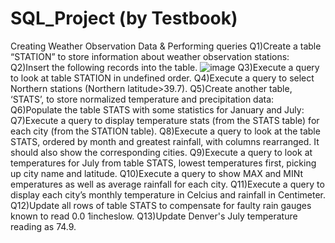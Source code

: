 # SQL_Project (by Testbook)
Creating Weather Observation Data & Performing queries
Q1)Create a table “STATION” to store information about weather observation stations: 
Q2)Insert the following records into the table.
![image](https://github.com/divyanshuchaudhari7355/SQL/assets/159808230/2608710b-1161-42d1-969d-a6992b607e31)
Q3)Execute a query to look at table STATION in undefined order.
Q4)Execute a query to select Northern stations (Northern latitude>39.7).
Q5)Create another table, ‘STATS’, to store normalized temperature and precipitation data:
Q6)Populate the table STATS with some statistics for January and July:
Q7)Execute a query to display temperature stats (from the STATS table) for each city (from the STATION table).
Q8)Execute a query to look at the table STATS, ordered by month and greatest rainfall, with columns rearranged. It should also show the corresponding cities.
Q9)Execute a query to look at temperatures for July from table STATS, lowest temperatures first, picking up city name and latitude.
Q10)Execute a query to show MAX and MINt emperatures as well as average rainfall for each city.
Q11)Execute a query to display each city’s monthly temperature in Celcius and rainfall in Centimeter.
Q12)Update all rows of table STATS to compensate for faulty rain gauges known to read 0.0 1incheslow.
Q13)Update Denver's July temperature reading as 74.9.

